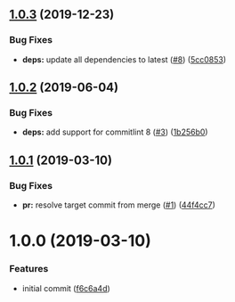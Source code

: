 ## [1.0.3](https://github.com/princjef/commitlint-azure-pipelines-cli/compare/v1.0.2...v1.0.3) (2019-12-23)


### Bug Fixes

* **deps:** update all dependencies to latest ([#8](https://github.com/princjef/commitlint-azure-pipelines-cli/issues/8)) ([5cc0853](https://github.com/princjef/commitlint-azure-pipelines-cli/commit/5cc08534381d359dad1ed3c26fcb1b9984e672e3))

## [1.0.2](https://github.com/princjef/commitlint-azure-pipelines-cli/compare/v1.0.1...v1.0.2) (2019-06-04)


### Bug Fixes

* **deps:** add support for commitlint 8 ([#3](https://github.com/princjef/commitlint-azure-pipelines-cli/issues/3)) ([1b256b0](https://github.com/princjef/commitlint-azure-pipelines-cli/commit/1b256b0))

## [1.0.1](https://github.com/princjef/commitlint-azure-pipelines-cli/compare/v1.0.0...v1.0.1) (2019-03-10)


### Bug Fixes

* **pr:** resolve target commit from merge ([#1](https://github.com/princjef/commitlint-azure-pipelines-cli/issues/1)) ([44f4cc7](https://github.com/princjef/commitlint-azure-pipelines-cli/commit/44f4cc7))

# 1.0.0 (2019-03-10)


### Features

* initial commit ([f6c6a4d](https://github.com/princjef/commitlint-azure-pipelines-cli/commit/f6c6a4d))
